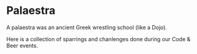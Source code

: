 # Palaestra

A palaestra was an ancient Greek wrestling school (like a Dojo).

Here is a collection of sparrings and chanlenges done during our Code & Beer events.
